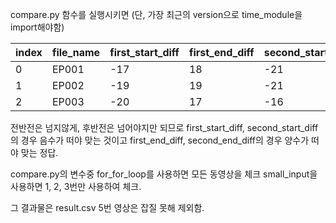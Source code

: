 compare.py 함수를 실행시키면 (단, 가장 최근의 version으로 time_module을 import해야함)


|index|file_name|first_start_diff|first_end_diff|second_start_diff|second_end_diff|time|
|------|--------|----------------|--------------|-----------------|---------------|----|
|0|EP001|-17|18|-21|21|18.1669867038726|
|1|EP002|-19|19|-21|16|13.8259286880493|
|2|EP003|-20|17|-16|16|19.1375622749328|


전반전은 넘지않게, 후반전은 넘어야지만 되므로
first_start_diff, second_start_diff의 경우 음수가 떠야 맞는 것이고
first_end_diff, second_end_diff의 경우 양수가 떠야 맞는 정답.


compare.py의 변수중 for_for_loop를 사용하면 모든 동영상을 체크
small_input을 사용하면 1, 2, 3번만 사용하여 체크.

그 결과물은 result.csv
5번 영상은 잡질 못해 제외함.
